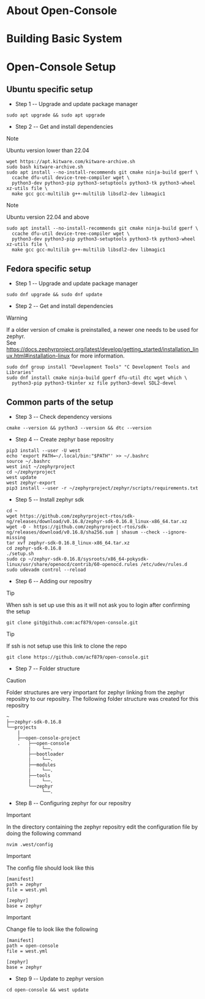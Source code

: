 # About Open-Console

# Building Basic System

# Open-Console Setup
## Ubuntu specific setup
- Step 1 -- Upgrade and update package manager
```
sudo apt upgrade && sudo apt upgrade
```
- Step 2 -- Get and install dependencies

>[!NOTE]
>Ubuntu version lower than 22.04
```
wget https://apt.kitware.com/kitware-archive.sh
sudo bash kitware-archive.sh
sudo apt install --no-install-recommends git cmake ninja-build gperf \
  ccache dfu-util device-tree-compiler wget \
  python3-dev python3-pip python3-setuptools python3-tk python3-wheel xz-utils file \
  make gcc gcc-multilib g++-multilib libsdl2-dev libmagic1
```
>[!NOTE]
>Ubuntu version 22.04 and above
```
sudo apt install --no-install-recommends git cmake ninja-build gperf \
  ccache dfu-util device-tree-compiler wget \
  python3-dev python3-pip python3-setuptools python3-tk python3-wheel xz-utils file \
  make gcc gcc-multilib g++-multilib libsdl2-dev libmagic1
```
## Fedora specific setup
- Step 1 -- Upgrade and update package manager
```
sudo dnf upgrade && sudo dnf update
```
- Step 2 -- Get and install dependencies
> [!WARNING]
> If a older version of cmake is preinstalled, a newer one needs to be used for zephyr. <br/>See https://docs.zephyrproject.org/latest/develop/getting_started/installation_linux.html#installation-linux for more information.

```
sudo dnf group install "Development Tools" "C Development Tools and Libraries"
sudo dnf install cmake ninja-build gperf dfu-util dtc wget which \
  python3-pip python3-tkinter xz file python3-devel SDL2-devel
```
## Common parts of the setup
- Step 3 -- Check dependency versions
```
cmake --version && python3 --version && dtc --version
```

- Step 4 -- Create zephyr base repositry
```
pip3 install --user -U west
echo 'export PATH=~/.local/bin:"$PATH"' >> ~/.bashrc
source ~/.bashrc
west init ~/zephyrproject
cd ~/zephyrproject
west update
west zephyr-export
pip3 install --user -r ~/zephyrproject/zephyr/scripts/requirements.txt
```
- Step 5 -- Install zephyr sdk
```
cd ~
wget https://github.com/zephyrproject-rtos/sdk-ng/releases/download/v0.16.8/zephyr-sdk-0.16.8_linux-x86_64.tar.xz
wget -O - https://github.com/zephyrproject-rtos/sdk-ng/releases/download/v0.16.8/sha256.sum | shasum --check --ignore-missing
tar xvf zephyr-sdk-0.16.8_linux-x86_64.tar.xz
cd zephyr-sdk-0.16.8
./setup.sh
sudo cp ~/zephyr-sdk-0.16.8/sysroots/x86_64-pokysdk-linux/usr/share/openocd/contrib/60-openocd.rules /etc/udev/rules.d
sudo udevadm control --reload
```
- Step 6 -- Adding our repositry
>[!TIP]
>When ssh is set up use this as it will not ask you to login after confirming the setup
```
git clone git@github.com:acf879/open-console.git
```
>[!TIP]
>If ssh is not setup use this link to clone the repo
```
git clone https://github.com/acf879/open-console.git
```
- Step 7 -- Folder structure
>[!CAUTION]
>Folder structures are very important for zephyr linking from the zephyr repositry to our repositry.
>The following folder structure was created for this repositry

```
~
├──zephyr-sdk-0.16.8
└──projects
    |
    ├──open-console-project
    .   ├──open-console
        |    └──.
        ├──bootloader
        |    └──.
        ├──modules
        |    └──.
        ├──tools
        |    └──.
        └──zephyr
             └──.
```

- Step 8 -- Configuring zephyr for our repositry

>[!IMPORTANT]
>In the directory containing the zephyr repositry edit the configuration file by doing the following command
```
nvim .west/config
```
>[!IMPORTANT]
>The config file should look like this
```
[manifest]
path = zephyr
file = west.yml

[zephyr]
base = zephyr
```
>[!IMPORTANT]
>Change file to look like the following
```
[manifest]
path = open-console
file = west.yml

[zephyr]
base = zephyr
```


- Step 9 -- Update to zephyr version
```
cd open-console && west update
```
